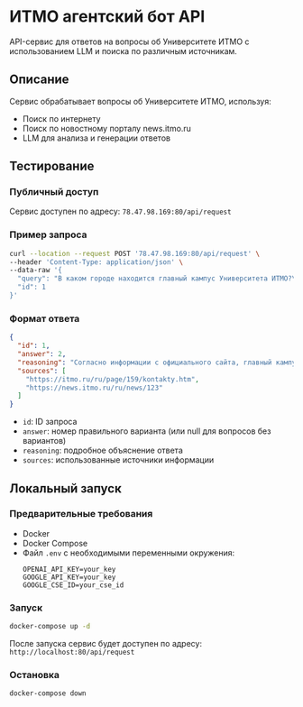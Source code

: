 # ИТМО агентский бот API

API-сервис для ответов на вопросы об Университете ИТМО с использованием LLM и поиска по различным источникам.

## Описание

Сервис обрабатывает вопросы об Университете ИТМО, используя:
- Поиск по интернету
- Поиск по новостному порталу news.itmo.ru
- LLM для анализа и генерации ответов

## Тестирование

### Публичный доступ
Сервис доступен по адресу: `78.47.98.169:80/api/request`

### Пример запроса

```bash
curl --location --request POST '78.47.98.169:80/api/request' \
--header 'Content-Type: application/json' \
--data-raw '{
  "query": "В каком городе находится главный кампус Университета ИТМО?\n1. Москва\n2. Санкт-Петербург\n3. Екатеринбург\n4. Нижний Новгород",
  "id": 1
}'
```

### Формат ответа

```json
{
  "id": 1,
  "answer": 2,
  "reasoning": "Согласно информации с официального сайта, главный кампус Университета ИТМО находится в Санкт-Петербурге...",
  "sources": [
    "https://itmo.ru/ru/page/159/kontakty.htm",
    "https://news.itmo.ru/ru/news/123"
  ]
}
```

- `id`: ID запроса
- `answer`: номер правильного варианта (или null для вопросов без вариантов)
- `reasoning`: подробное объяснение ответа
- `sources`: использованные источники информации

## Локальный запуск

### Предварительные требования

- Docker
- Docker Compose
- Файл `.env` с необходимыми переменными окружения:
  ```
  OPENAI_API_KEY=your_key
  GOOGLE_API_KEY=your_key
  GOOGLE_CSE_ID=your_cse_id
  ```

### Запуск

```bash
docker-compose up -d
```

После запуска сервис будет доступен по адресу: `http://localhost:80/api/request`

### Остановка

```bash
docker-compose down
```


